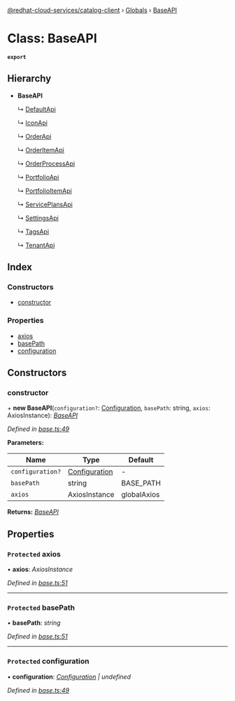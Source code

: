 [@redhat-cloud-services/catalog-client](../README.md) › [Globals](../globals.md) › [BaseAPI](baseapi.md)

# Class: BaseAPI

**`export`** 

## Hierarchy

* **BaseAPI**

  ↳ [DefaultApi](defaultapi.md)

  ↳ [IconApi](iconapi.md)

  ↳ [OrderApi](orderapi.md)

  ↳ [OrderItemApi](orderitemapi.md)

  ↳ [OrderProcessApi](orderprocessapi.md)

  ↳ [PortfolioApi](portfolioapi.md)

  ↳ [PortfolioItemApi](portfolioitemapi.md)

  ↳ [ServicePlansApi](serviceplansapi.md)

  ↳ [SettingsApi](settingsapi.md)

  ↳ [TagsApi](tagsapi.md)

  ↳ [TenantApi](tenantapi.md)

## Index

### Constructors

* [constructor](baseapi.md#constructor)

### Properties

* [axios](baseapi.md#protected-axios)
* [basePath](baseapi.md#protected-basepath)
* [configuration](baseapi.md#protected-configuration)

## Constructors

###  constructor

\+ **new BaseAPI**(`configuration?`: [Configuration](configuration.md), `basePath`: string, `axios`: AxiosInstance): *[BaseAPI](baseapi.md)*

*Defined in [base.ts:49](https://github.com/RedHatInsights/javascript-clients.gi/blob/master/packages/catalog/base.ts#L49)*

**Parameters:**

Name | Type | Default |
------ | ------ | ------ |
`configuration?` | [Configuration](configuration.md) | - |
`basePath` | string | BASE_PATH |
`axios` | AxiosInstance | globalAxios |

**Returns:** *[BaseAPI](baseapi.md)*

## Properties

### `Protected` axios

• **axios**: *AxiosInstance*

*Defined in [base.ts:51](https://github.com/RedHatInsights/javascript-clients.gi/blob/master/packages/catalog/base.ts#L51)*

___

### `Protected` basePath

• **basePath**: *string*

*Defined in [base.ts:51](https://github.com/RedHatInsights/javascript-clients.gi/blob/master/packages/catalog/base.ts#L51)*

___

### `Protected` configuration

• **configuration**: *[Configuration](configuration.md) | undefined*

*Defined in [base.ts:49](https://github.com/RedHatInsights/javascript-clients.gi/blob/master/packages/catalog/base.ts#L49)*
